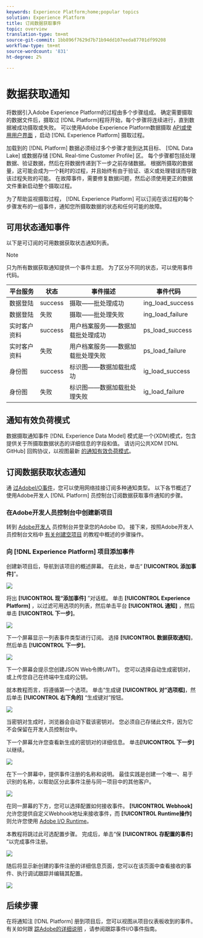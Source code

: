 ```yaml
---
keywords: Experience Platform;home;popular topics
solution: Experience Platform
title: 订阅数据获取事件
topic: overview
translation-type: tm+mt
source-git-commit: 1bb896f7629d7b71b94dd107eeda87701df99208
workflow-type: tm+mt
source-wordcount: '831'
ht-degree: 2%

---
```



# 数据获取通知

将数据引入Adobe Experience Platform的过程由多个步骤组成。 确定需要摄取的数据文件后，摄取过 [!DNL Platform]程将开始，每个步骤将连续进行，直到数据被成功摄取或失败。 可以使用Adobe Experience Platform数据摄取 [API或使用用户界面](https://www.adobe.io/apis/experienceplatform/home/api-reference.html#!acpdr/swagger-specs/ingest-api.yaml) ，启动 [!DNL Experience Platform] 摄取过程。

加载到的 [!DNL Platform] 数据必须经过多个步骤才能到达其目标、 [!DNL Data Lake] 或数据存储 [!DNL Real-time Customer Profile] 区。 每个步骤都包括处理数据、验证数据，然后在将数据传递到下一步之前存储数据。 根据所摄取的数据量，这可能会成为一个耗时的过程，并且始终有由于验证、语义或处理错误而导致该过程失败的可能。 在故障事件，需要修复数据问题，然后必须使用更正的数据文件重新启动整个摄取过程。

为了帮助监视摄取过程， [!DNL Experience Platform] 可以订阅在该过程的每个步骤发布的一组事件，通知您所摄取数据的状态和任何可能的故障。

## 可用状态通知事件

以下是可订阅的可用数据获取状态通知列表。

>[!NOTE]
>
>只为所有数据获取通知提供一个事件主题。 为了区分不同的状态，可以使用事件代码。

| 平台服务 | 状态 | 事件描述 | 事件代码 |
| ---------------- | ------ | ----------------- | ---------- |
| 数据登陆 | success | 摄取——批处理成功 | ing_load_success |
| 数据登陆 | 失败 | 摄取——批处理失败 | ing_load_failure |
| 实时客户资料 | success | 用户档案服务——数据加载批处理成功 | ps_load_success |
| 实时客户资料 | 失败 | 用户档案服务——数据加载批处理失败 | ps_load_failure |
| 身份图 | success | 标识图——数据加载批成功 | ig_load_success |
| 身份图 | 失败 | 标识图——数据加载批处理失败 | ig_load_failure |

## 通知有效负荷模式

数据摄取通知事件 [!DNL Experience Data Model] 模式是一个(XDM)模式，包含提供关于所摄取数据状态的详细信息的字段和值。 请访问公共XDM [!DNL GitHub] 回购协议，以视图最新 [的通知有效负荷模式](https://github.com/adobe/xdm/blob/master/schemas/notifications/ingestion.schema.json)。

## 订阅数据获取状态通知

通 [过AdobeI/O事件](https://www.adobe.io/apis/experienceplatform/events.html)，您可以使用网络挂接订阅多种通知类型。 以下各节概述了使用Adobe开发人 [!DNL Platform] 员控制台订阅数据获取事件通知的步骤。

### 在Adobe开发人员控制台中创建新项目

转到 [Adobe开发人](https://www.adobe.com/go/devs_console_ui) 员控制台并登录您的Adobe ID。 接下来，按照Adobe开发人员控制台文档中 [有关创建空项目](https://www.adobe.io/apis/experienceplatform/console/docs.html#!AdobeDocs/adobeio-console/master/projects-empty.md) 的教程中概述的步骤操作。

### 向 [!DNL Experience Platform] 项目添加事件

创建新项目后，导航到该项目的概述屏幕。 在此处，单击“ **[!UICONTROL 添加事件]**”。

![](../images/quality/subscribe-events/add-event-button.png)

将出 **[!UICONTROL 现“添加事件]** ”对话框。 单击 **[!UICONTROL Experience Platform]** ，以过滤可用选项的列表，然后单击平台 **[!UICONTROL 通知]** ，然后单击 **[!UICONTROL 下一步]**。

![](../images/quality/subscribe-events/select-platform-events.png)

下一个屏幕显示一列表事件类型进行订阅。 选择 **[!UICONTROL 数据获取通知]**，然后单击 **[!UICONTROL 下一步]**。

![](../images/quality/subscribe-events/choose-event-subscriptions.png)

下一个屏幕会提示您创建JSON Web令牌(JWT)。 您可以选择自动生成密钥对，或上传您自己在终端中生成的公钥。

就本教程而言，将遵循第一个选项。 单击“生成键 **[!UICONTROL 对”选项框]**，然后单击 **[!UICONTROL 右下角的]** “生成键对”按钮。

![](../images/quality/subscribe-events/generate-keypair.png)

当密钥对生成时，浏览器会自动下载该密钥对。 您必须自己存储此文件，因为它不会保留在开发人员控制台中。

下一个屏幕允许您查看新生成的密钥对的详细信息。 单击&#x200B;**[!UICONTROL 下一步]**&#x200B;以继续。

![](../images/quality/subscribe-events/keypair-generated.png)

在下一个屏幕中，提供事件注册的名称和说明。 最佳实践是创建一个唯一、易于识别的名称，以帮助区分此事件注册与同一项目中的其他客户。

![](../images/quality/subscribe-events/registration-details.png)

在同一屏幕的下方，您可以选择配置如何接收事件。 **[!UICONTROL Webhook]** 允许您提供自定义Webhook地址来接收事件，而 **[!UICONTROL Runtime操作]** 则允许您使用 [Adobe I/O Runtime](https://www.adobe.io/apis/experienceplatform/runtime/docs.html)。

本教程将跳过此可选配置步骤。 完成后，单击“保 **[!UICONTROL 存配置的事件]** ”以完成事件注册。

![](../images/quality/subscribe-events/receive-events.png)

随后将显示新创建的事件注册的详细信息页面，您可以在该页面中查看接收的事件、执行调试跟踪并编辑其配置。

![](../images/quality/subscribe-events/registration-complete.png)

## 后续步骤

在将通知注 [!DNL Platform] 册到项目后，您可以视图从项目仪表板收到的事件。 有关如何跟 [踪Adobe的详细说明](https://www.adobe.io/apis/experienceplatform/events/docs.html#!adobedocs/adobeio-events/master/support/tracing.md) ，请参阅跟踪事件I/O事件指南。

